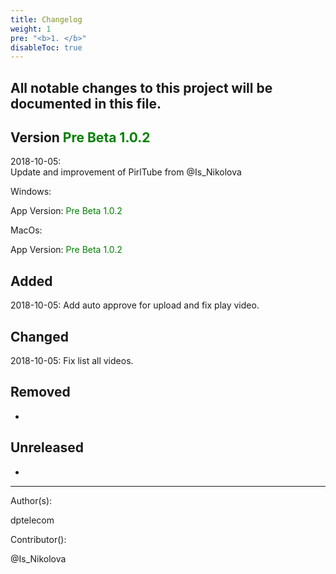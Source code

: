 ```yaml
---
title: Changelog
weight: 1
pre: "<b>1. </b>"
disableToc: true
---
```


## All notable changes to this project will be documented in this file.





## Version <span style="color:green">Pre Beta 1.0.2</span>
2018-10-05:  
Update and improvement of PirlTube from @Is_Nikolova  

Windows:  


App Version: <span style="color:green">Pre Beta 1.0.2</span>


MacOs:


App Version: <span style="color:green">Pre Beta 1.0.2</span>


## Added  

2018-10-05: Add auto approve for upload and fix play video.

## Changed  

2018-10-05: Fix list all videos.

## Removed  
-

## Unreleased  
-



---
Author(s):  

dptelecom  

Contributor():

@Is_Nikolova
